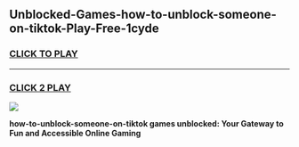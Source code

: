 
## Unblocked-Games-how-to-unblock-someone-on-tiktok-Play-Free-1cyde
<h3>
<a href="https://premium76.site?title=how-to-unblock-someone-on-tiktok&ref=10A">CLICK TO PLAY</a></h3>
<hr>

<h3>
<a href="https://premium76.site?title=how-to-unblock-someone-on-tiktok&ref=10A">CLICK 2 PLAY</a>
  
</h3>

<a href="https://premium76.site?title=how-to-unblock-someone-on-tiktok&ref=10A"><img src="https://clearcache.store/games.png"></a>


**how-to-unblock-someone-on-tiktok games unblocked: Your Gateway to Fun and Accessible Online Gaming**
